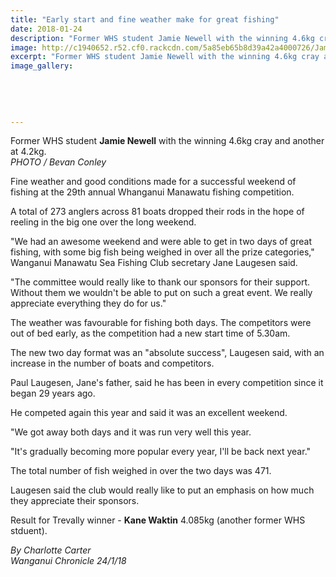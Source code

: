 ```yaml
---
title: "Early start and fine weather make for great fishing"
date: 2018-01-24
description: "Former WHS student Jamie Newell with the winning 4.6kg cray and another at 4.2kg at the fishing competition."
image: http://c1940652.r52.cf0.rackcdn.com/5a85eb65b8d39a42a4000726/Jamie-Newell-fishing-comp-24-jan.jpg
excerpt: "Former WHS student Jamie Newell with the winning 4.6kg cray and another at 4.2kg at the fishing competition."
image_gallery:
    
    
    
    
    
---
```


<p><span>Former WHS student <strong>Jamie Newell</strong> with the winning 4.6kg cray and another at 4.2kg. <br /><em>PHOTO / Bevan Conley</em></span></p>
<p class="element element-paragraph">Fine weather and good conditions made for a successful weekend of fishing at the 29th annual Whanganui Manawatu fishing competition.</p>
<p class="element element-paragraph">A total of 273 anglers across 81 boats dropped their rods in the hope of reeling in the big one over the long weekend.</p>
<p class="element element-paragraph">"We had an awesome weekend and were able to get in two days of great fishing, with some big fish being weighed in over all the prize categories," Wanganui Manawatu Sea Fishing Club secretary Jane Laugesen said.</p>
<p class="element element-paragraph">"The committee would really like to thank our sponsors for their support. Without them we wouldn't be able to put on such a great event. We really appreciate everything they do for us."</p>
<p class="element element-paragraph">The weather was favourable for fishing both days. The competitors were out of bed early, as the competition had a new start time of 5.30am.</p>
<p class="element element-paragraph">The new two day format was an "absolute success", Laugesen said, with an increase in the number of boats and competitors.</p>
<p class="element element-paragraph">Paul Laugesen, Jane's father, said he has been in every competition since it began 29 years ago.</p>
<p class="element element-paragraph">He competed again this year and said it was an excellent weekend.</p>
<p class="element element-paragraph">"We got away both days and it was run very well this year.</p>
<p class="element element-paragraph">"It's gradually becoming more popular every year, I'll be back next year."</p>
<p class="element element-paragraph">The total number of fish weighed in over the two days was 471.</p>
<p class="element element-paragraph">Laugesen said the club would really like to put an emphasis on how much they appreciate their sponsors.</p>
<p class="element element-paragraph">Result for Trevally winner - <strong>Kane Waktin</strong> 4.085kg (another former WHS stduent).</p>
<p class="element element-paragraph"><em>By&nbsp;Charlotte Carter</em><br /><em>Wanganui Chronicle 24/1/18</em></p>

